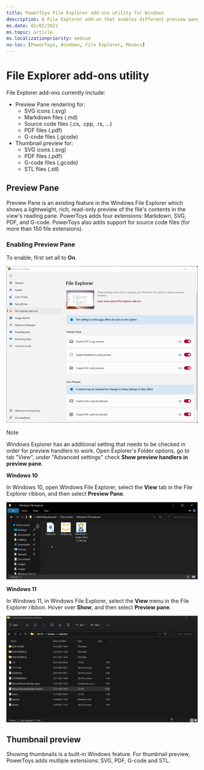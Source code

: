 ```yaml
---
title: PowerToys File Explorer add-ons utility for Windows
description: A File Explorer add-on that enables different preview pane and thumbnail renderers for different file types.
ms.date: 02/02/2022
ms.topic: article
ms.localizationpriority: medium
no-loc: [PowerToys, Windows, File Explorer, Monaco]
---
```


# File Explorer add-ons utility

File Explorer add-ons currently include:

- Preview Pane rendering for:
  - SVG icons (.svg)
  - Markdown files (.md)
  - Source code files (.cs, .cpp, .rs, ...)
  - PDF files (.pdf)
  - G-code files (.gcode)
- Thumbnail preview for:
  - SVG icons (.svg)
  - PDF files (.pdf)
  - G-code files (.gcode)
  - STL files (.stl)

## Preview Pane

Preview Pane is an existing feature in the Windows File Explorer which shows a lightweight, rich, read-only preview of the file's contents in the view's reading pane. PowerToys adds four extensions: Markdown, SVG, PDF, and G-code. PowerToys also adds support for source code files (for more than 150 file extensions).

### Enabling Preview Pane

To enable, first set all to **On**.

![PowerToys Settings Enable File Explorer screenshot](../images/powertoys-settings-fileexplorer.png)

> [!NOTE]
> Windows Explorer has an additional setting that needs to be checked in order for preview handlers to work. Open Explorer's Folder options, go to tab "View", under "Advanced settings" check **Show preview handlers in preview pane**.

**Windows 10**

In Windows 10, open Windows File Explorer, select the **View** tab in the File Explorer ribbon, and then select **Preview Pane**.

![PowerToys Preview Pane Demo for Windows 10.](../images/powertoys-fileexplorer.gif)

**Windows 11**

In Windows 11, in Windows File Explorer, select the **View** menu in the File Explorer ribbon. Hover over **Show**, and then select **Preview pane**.

![PowerToys Preview Pane Demo for Windows 11.](../images/powertoys-fileexplorer-win11.gif)

## Thumbnail preview

Showing thumbnails is a built-in Windows feature. For thumbnail preview, PowerToys adds multiple extensions: SVG, PDF, G-code and STL.
